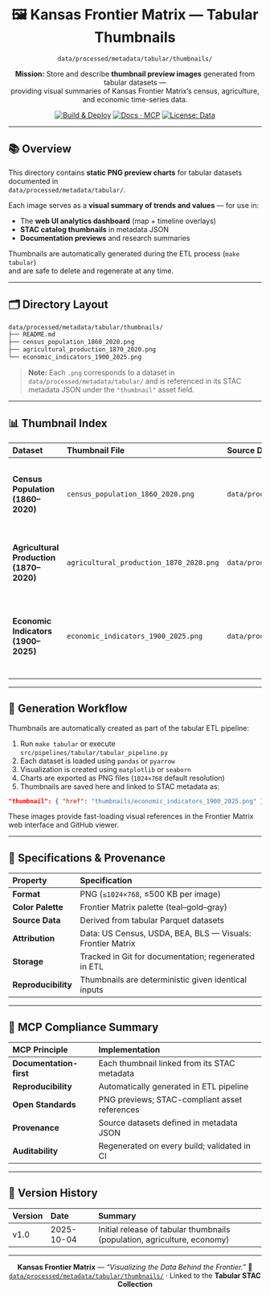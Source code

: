 <div align="center">

# 🖼️ Kansas Frontier Matrix — Tabular Thumbnails  
`data/processed/metadata/tabular/thumbnails/`

**Mission:** Store and describe **thumbnail preview images** generated from tabular datasets —  
providing visual summaries of Kansas Frontier Matrix’s census, agriculture, and economic time-series data.

[![Build & Deploy](https://github.com/bartytime4life/Kansas-Frontier-Matrix/actions/workflows/site.yml/badge.svg)](../../../../.github/workflows/site.yml)
[![Docs · MCP](https://img.shields.io/badge/Docs-MCP-blue)](../../../../docs/)
[![License: Data](https://img.shields.io/badge/License-CC--BY%204.0-green)](../../../../LICENSE)

</div>

---

## 📚 Overview

This directory contains **static PNG preview charts** for tabular datasets documented in  
`data/processed/metadata/tabular/`.  

Each image serves as a **visual summary of trends and values** — for use in:
- The **web UI analytics dashboard** (map + timeline overlays)
- **STAC catalog thumbnails** in metadata JSON
- **Documentation previews** and research summaries  

Thumbnails are automatically generated during the ETL process (`make tabular`)  
and are safe to delete and regenerate at any time.

---

## 🗂️ Directory Layout

```bash
data/processed/metadata/tabular/thumbnails/
├── README.md
├── census_population_1860_2020.png
├── agricultural_production_1870_2020.png
└── economic_indicators_1900_2025.png
````

> **Note:** Each `.png` corresponds to a dataset in
> `data/processed/metadata/tabular/` and is referenced in its STAC metadata JSON
> under the `"thumbnail"` asset field.

---

## 📊 Thumbnail Index

| Dataset                                 | Thumbnail File                          | Source Dataset                                                     | Description                                                       |
| :-------------------------------------- | :-------------------------------------- | :----------------------------------------------------------------- | :---------------------------------------------------------------- |
| **Census Population (1860–2020)**       | `census_population_1860_2020.png`       | `data/processed/tabular/census_population_1860_2020.parquet`       | Line chart showing Kansas population growth from 1860 to 2020     |
| **Agricultural Production (1870–2020)** | `agricultural_production_1870_2020.png` | `data/processed/tabular/agricultural_production_1870_2020.parquet` | Multi-line chart showing key crop yields and acreage through time |
| **Economic Indicators (1900–2025)**     | `economic_indicators_1900_2025.png`     | `data/processed/tabular/economic_indicators_1900_2025.parquet`     | Plot summarizing GDP, employment, and per-capita income trends    |

---

## 🧰 Generation Workflow

Thumbnails are automatically created as part of the tabular ETL pipeline:

1. Run `make tabular` or execute
   `src/pipelines/tabular/tabular_pipeline.py`
2. Each dataset is loaded using `pandas` or `pyarrow`
3. Visualization is created using `matplotlib` or `seaborn`
4. Charts are exported as PNG files (`1024×768` default resolution)
5. Thumbnails are saved here and linked to STAC metadata as:

```json
"thumbnail": { "href": "thumbnails/economic_indicators_1900_2025.png" }
```

These images provide fast-loading visual references in the Frontier Matrix web interface and GitHub viewer.

---

## 🧮 Specifications & Provenance

| Property            | Specification                                              |
| :------------------ | :--------------------------------------------------------- |
| **Format**          | PNG (`≤1024×768`, ≤500 KB per image)                       |
| **Color Palette**   | Frontier Matrix palette (teal–gold–gray)                   |
| **Source Data**     | Derived from tabular Parquet datasets                      |
| **Attribution**     | Data: US Census, USDA, BEA, BLS — Visuals: Frontier Matrix |
| **Storage**         | Tracked in Git for documentation; regenerated in ETL       |
| **Reproducibility** | Thumbnails are deterministic given identical inputs        |

---

## 🧠 MCP Compliance Summary

| MCP Principle           | Implementation                                |
| :---------------------- | :-------------------------------------------- |
| **Documentation-first** | Each thumbnail linked from its STAC metadata  |
| **Reproducibility**     | Automatically generated in ETL pipeline       |
| **Open Standards**      | PNG previews; STAC-compliant asset references |
| **Provenance**          | Source datasets defined in metadata JSON      |
| **Auditability**        | Regenerated on every build; validated in CI   |

---

## 📅 Version History

| Version | Date       | Summary                                                                  |
| :------ | :--------- | :----------------------------------------------------------------------- |
| v1.0    | 2025-10-04 | Initial release of tabular thumbnails (population, agriculture, economy) |

---

<div align="center">

**Kansas Frontier Matrix** — *“Visualizing the Data Behind the Frontier.”*
📍 [`data/processed/metadata/tabular/thumbnails/`](.) · Linked to the **Tabular STAC Collection**

</div>
